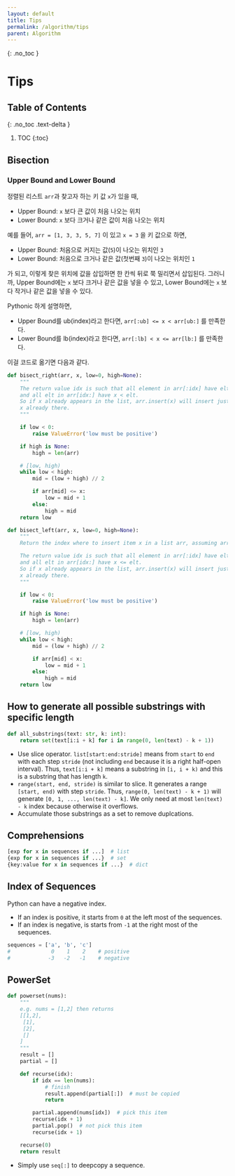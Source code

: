 ```yaml
---
layout: default
title: Tips
permalink: /algorithm/tips
parent: Algorithm
---
```



{: .no_toc }
# Tips
## Table of Contents
{: .no_toc .text-delta }

1. TOC
{:toc}

## Bisection

### Upper Bound and Lower Bound

 정렬된 리스트 `arr`과 찾고자 하는 키 값 `x`가 있을 때,
 - Upper Bound: `x` 보다 큰 값이 처음 나오는 위치
 - Lower Bound: `x` 보다 크거나 같은 값이 처음 나오는 위치

 예를 들어, `arr = [1, 3, 3, 5, 7]` 이 있고 `x = 3` 을 키 값으로 하면,
 - Upper Bound: 처음으로 커지는 값(`5`)이 나오는 위치인 `3`
 - Lower Bound: 처음으로 크거나 같은 값(첫번째 `3`)이 나오는 위치인
   `1`

 가 되고, 이렇게 찾은 위치에 값을 삽입하면 한 칸씩 뒤로 쭉 밀리면서
 삽입된다. 그러니까, Upper Bound에는 `x` 보다 크거나 같은 값을 넣을 수
 있고, Lower Bound에는 `x` 보다 작거나 같은 값을 넣을 수 있다.

 Pythonic 하게 설명하면,
 - Upper Bound를 ub(index)라고 한다면, `arr[:ub] <= x < arr[ub:]` 를
   만족한다.
 - Lower Bound를 lb(index)라고 한다면, `arr[:lb] < x <= arr[lb:]` 를
   만족한다.

 이걸 코드로 옮기면 다음과 같다.

``` python
def bisect_right(arr, x, low=0, high=None):
    """
    The return value idx is such that all element in arr[:idx] have elt <= x,
    and all elt in arr[idx:] have x < elt.
    So if x already appears in the list, arr.insert(x) will insert just after the rightmost
    x already there.
    """

    if low < 0:
        raise ValueError('low must be positive')

    if high is None:
        high = len(arr)

    # [low, high)
    while low < high:
        mid = (low + high) // 2

        if arr[mid] <= x:
            low = mid + 1
        else:
            high = mid
    return low

```

``` python
def bisect_left(arr, x, low=0, high=None):
    """
    Return the index where to insert item x in a list arr, assuming arr is sorted.

    The return value idx is such that all element in arr[:idx] have elt < x,
    and all elt in arr[idx:] have x <= elt.
    So if x already appears in the list, arr.insert(x) will insert just after the leftmost
    x already there.
    """

    if low < 0:
        raise ValueError('low must be positive')

    if high is None:
        high = len(arr)

    # [low, high)
    while low < high:
        mid = (low + high) // 2

        if arr[mid] < x:
            low = mid + 1
        else:
            high = mid
    return low
```


## How to generate all possible substrings with specific length

``` python
def all_substrings(text: str, k: int):
    return set(text[i:i + k] for i in range(0, len(text) - k + 1))
```

 - Use slice operator. `list[start:end:stride]` means from `start` to
   `end` with each step `stride` (not including `end` because it is a
   right half-open interval). Thus, `text[i:i + k]` means a substring
   in `[i, i + k)` and this is a substring that has length `k`.
 - `range(start, end, stride)` is similar to slice. It generates a
   range `[start, end)` with step `stride`. Thus, `range(0,
   len(text) - k + 1)` will generate `[0, 1, ..., len(text) - k]`. We
   only need at most `len(text) - k` index because otherwise it
   overflows.
 - Accumulate those substrings as a set to remove duplcations.


## Comprehensions

``` python
[exp for x in sequences if ...]  # list
{exp for x in sequences if ...}  # set
{key:value for x in sequences if ...}  # dict
```

## Index of Sequences

 Python can have a negative index.
 - If an index is positive, it starts from `0` at the left most of the
   sequences.
 - If an index is negative, is starts from `-1` at the right most of
   the sequences.

``` python
sequences = ['a', 'b', 'c']
#             0    1    2    # positive
#            -3   -2   -1    # negative
```

## PowerSet

``` python
def powerset(nums):
    """
    e.g. nums = [1,2] then returns
    [[1,2],
     [1],
     [2],
     []
    ]
    """
    result = []
    partial = []

    def recurse(idx):
        if idx == len(nums):
            # finish
            result.append(partial[:])  # must be copied
            return

        partial.append(nums[idx])  # pick this item
        recurse(idx + 1)
        partial.pop()  # not pick this item
        recurse(idx + 1)

    recurse(0)
    return result
```

 - Simply use `seq[:]` to deepcopy a sequence.
